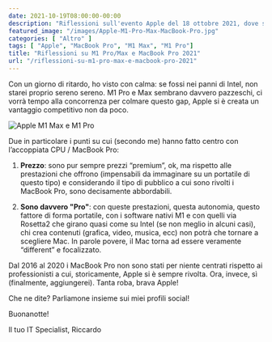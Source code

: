```yaml
---
date: 2021-10-19T08:00:00-00:00
description: "Riflessioni sull'evento Apple del 18 ottobre 2021, dove sono state presentate le nuove CPU M1 Pro e Max e i nuovi MacBook Pro."
featured_image: "/images/Apple-M1-Pro-Max-MacBook-Pro.jpg"
categories: [ "Altro" ]
tags: [ "Apple", "MacBook Pro", "M1 Max", "M1 Pro"]
title: "Riflessioni su M1 Pro/Max e MacBook Pro 2021"
url: "/riflessioni-su-m1-pro-max-e-macbook-pro-2021"
---
```

Con un giorno di ritardo, ho visto con calma: se fossi nei panni di Intel, non starei proprio sereno sereno. M1 Pro e Max sembrano davvero pazzeschi, ci vorrà tempo alla concorrenza per colmare questo gap, Apple si è creata un vantaggio competitivo non da poco.

![Apple M1 Max e M1 Pro](/images/Apple-M1-Pro-Max-MacBook-Pro.jpg)

Due in particolare i punti su cui (secondo me) hanno fatto centro con l’accoppiata CPU / MacBook Pro:

1. **Prezzo**: sono pur sempre prezzi “premium”, ok, ma rispetto alle prestazioni che offrono (impensabili da immaginare su un portatile di questo tipo) e considerando il tipo di pubblico a cui sono rivolti i MacBook Pro, sono decisamente abbordabili.

2. **Sono davvero "Pro"**: con queste prestazioni, questa autonomia, questo fattore di forma portatile, con i software nativi M1 e con quelli via Rosetta2 che girano quasi come su Intel (se non meglio in alcuni casi), chi crea contenuti (grafica, video, musica, ecc) non potrà che tornare a scegliere Mac. In parole povere, il Mac torna ad essere veramente “different” e focalizzato.

Dal 2016 al 2020 i MacBook Pro non sono stati per niente centrati rispetto ai professionisti a cui, storicamente, Apple si è sempre rivolta.
Ora, invece, sì (finalmente, aggiungerei). Tanta roba, brava Apple!

Che ne dite? Parliamone insieme sui miei profili social!

Buonanotte!

Il tuo IT Specialist, Riccardo